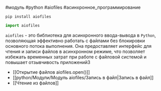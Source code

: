 #модуль #python #aiofiles #асинхронное_программирование

```Trminal
pip install aiofiles
```

```python
import aiofiles
```
`aiofiles` - это библиотека для асинхронного ввода-вывода в `Python`, позволяющая эффективно работать с файлами без блокировки основного потока выполнения. Она предоставляет интерфейс для чтения и записи файлов в асинхронном режиме, что позволяет избежать временных затрат при работе с файловой системой и повышает отзывчивость приложений3

- [[Открытие файлов aiofiles.open()]]
- [[python/Модули/Модуль aiofiles/Запись в файл|Запись в файл]]
- [[Чтение из файлов]]